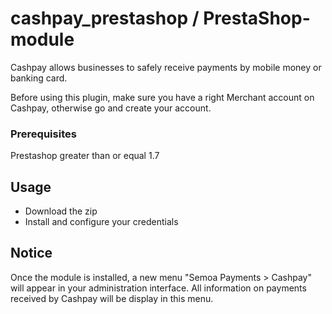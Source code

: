 # cashpay_prestashop / PrestaShop-module

Cashpay allows businesses to safely receive payments by mobile money or banking card.


Before using this plugin, make sure you have a right Merchant account on Cashpay, otherwise go and create your account.


### Prerequisites

Prestashop greater than or equal 1.7 


## Usage

* Download the zip
* Install and configure your credentials

## Notice

Once the module is installed, a new menu "Semoa Payments > Cashpay" will appear in your administration interface. All information on payments received by Cashpay will be display in this menu.